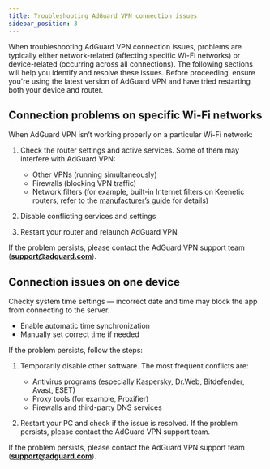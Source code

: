 ```yaml
---
title: Troubleshooting AdGuard VPN connection issues
sidebar_position: 3
---
```


When troubleshooting AdGuard VPN connection issues, problems are typically either network-related (affecting specific Wi-Fi networks) or device-related (occurring across all connections). The following sections will help you identify and resolve these issues. Before proceeding, ensure you're using the latest version of AdGuard VPN and have tried restarting both your device and router.

## Connection problems on specific Wi-Fi networks

When AdGuard VPN isn’t working properly on a particular Wi-Fi network:

1. Check the router settings and active services. Some of them may interfere with AdGuard VPN:

    - Other VPNs (running simultaneously)
    - Firewalls (blocking VPN traffic)
    - Network filters (for example, built-in Internet filters on Keenetic routers, refer to the [manufacturer’s guide](https://help.keenetic.com/hc/en-us/articles/4415711575698-Content-filtering-and-ad-blocking-options) for details)

1. Disable conflicting services and settings

1. Restart your router and relaunch AdGuard VPN

If the problem persists, please contact the AdGuard VPN support team (**support@adguard.com**).

## Connection issues on one device

Checky system time settings — incorrect date and time may block the app from connecting to the server.

- Enable automatic time synchronization
- Manually set correct time if needed

If the problem persists, follow the steps:

1. Temporarily disable other software. The most frequent conflicts are:

    - Antivirus programs (especially Kaspersky, Dr.Web, Bitdefender, Avast, ESET)
    - Proxy tools (for example, Proxifier)
    - Firewalls and third-party DNS services

1. Restart your PC and check if the issue is resolved. If the problem persists, please contact the AdGuard VPN support team.

If the problem persists, please contact the AdGuard VPN support team (**support@adguard.com**).

